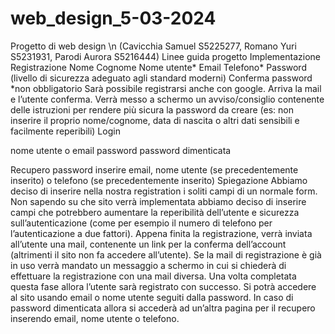 # web_design_5-03-2024

Progetto di web design \n
(Cavicchia Samuel S5225277, Romano Yuri S5231931, Parodi Aurora S5216444)
Linee guida progetto
Implementazione
Registrazione
Nome
Cognome
Nome utente*
Email
Telefono*
Password (livello di sicurezza adeguato agli standard moderni)
Conferma password
*non obbligatorio
Sarà possibile registrarsi anche con google.
Arriva la mail e l’utente conferma.
Verrà messo a schermo un avviso/consiglio contenente delle istruzioni per rendere più sicura la password da creare (es: non inserire il proprio nome/cognome, data di nascita o altri dati sensibili e facilmente reperibili)
Login

nome utente o email
password
password dimenticata 


Recupero password
inserire email, nome utente (se precedentemente inserito) o telefono (se precedentemente inserito)
Spiegazione
Abbiamo deciso di inserire nella nostra registration i soliti campi di un normale form. Non sapendo su che sito verrà implementata abbiamo deciso di inserire campi che potrebbero aumentare la reperibilità dell’utente e sicurezza sull’autenticazione (come per esempio il numero di telefono per l’autenticazione a due fattori).
Appena finita la registrazione, verrà inviata all’utente una mail, contenente un link per la conferma dell’account (altrimenti il sito non fa accedere all’utente).
Se la mail di registrazione è già in uso verrà mandato un messaggio a schermo in cui si chiederà di effettuare la registrazione con una mail diversa.
Una volta completata questa fase allora l’utente sarà registrato con successo.
Si potrà accedere al sito usando email o nome utente seguiti dalla password.
In caso di password dimenticata allora si accederà ad un’altra pagina per il recupero inserendo email, nome utente o telefono.


